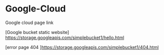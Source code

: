 # Google-Cloud
Google cloud page link


[Google bucket static website] https://storage.googleapis.com/simplebucket1/hello.html

[error page 404 ]https://storage.googleapis.com/simplebucket1/404.html
